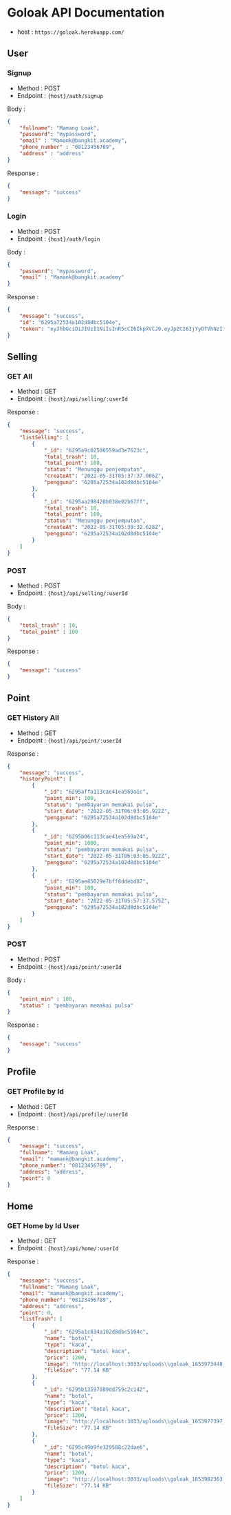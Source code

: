 # Goloak API Documentation

- host : `https://goloak.herokuapp.com/`

## User
### Signup
- Method : POST
- Endpoint : `{host}/auth/signup`

Body : 

```json
{
    "fullname": "Mamang Loak",
    "password": "mypassword",
    "email" : "Mamank@bangkit.academy",
    "phone_number" : "08123456789",
    "address" : "address"
}
```

Response : 
```json
{
    "message": "success"
}
```

### Login
- Method : POST
- Endpoint : `{host}/auth/login`

Body : 

```json
{
    "password": "mypassword",
    "email" : "Mamank@bangkit.academy"
}
```

Response : 
```json
{
    "message": "success",
    "id": "6295a72534a102d8dbc5104e",
    "token": "eyJhbGciOiJIUzI1NiIsInR5cCI6IkpXVCJ9.eyJpZCI6IjYyOTVhNzI1MzRhMTAyZDhkYmM1MTA0ZSIsImVtYWlsIjoibWFtYW5rQGJhbmdraXQuYWNhZGVteSIsImlhdCI6MTY1Mzk3NDk4MywiZXhwIjoxNjU0MDYxMzgzfQ.-l1IbxCGYxeX2Ta45UIaldA-K2cYGsOHF0i8Lh2iOFY"
}
```
## Selling

### GET All

- Method : GET
- Endpoint : `{host}/api/selling/:userId`

Response : 
```json
{
    "message": "success",
    "listSelling": [
        {
            "_id": "6295a9c02506559ad3e7623c",
            "total_trash": 10,
            "total_point": 100,
            "status": "Menunggu penjemputan",
            "createAt": "2022-05-31T05:37:37.006Z",
            "pengguna": "6295a72534a102d8dbc5104e"
        },
        {
            "_id": "6295aa298420b038e02b67ff",
            "total_trash": 10,
            "total_point": 100,
            "status": "Menunggu penjemputan",
            "createAt": "2022-05-31T05:39:32.628Z",
            "pengguna": "6295a72534a102d8dbc5104e"
        }
    ]
}
```
### POST 

- Method : POST
- Endpoint : `{host}/api/selling/:userId`

Body : 
```json
{
    "total_trash" : 10,
    "total_point" : 100
}
```

Response : 
```json
{
    "message": "success"
}
```

## Point

### GET History All

- Method : GET
- Endpoint : `{host}/api/point/:userId`

Response : 
```json
{
    "message": "success",
    "historyPoint": [
        {
            "_id": "6295affa113cae41ea569a1c",
            "point_min": 100,
            "status": "pembayaran memakai pulsa",
            "start_date": "2022-05-31T06:03:05.922Z",
            "pengguna": "6295a72534a102d8dbc5104e"
        },
        {
            "_id": "6295b06c113cae41ea569a24",
            "point_min": 1000,
            "status": "pembayaran memakai pulsa",
            "start_date": "2022-05-31T06:03:05.922Z",
            "pengguna": "6295a72534a102d8dbc5104e"
        },
        {
            "_id": "6295ae85029e7bff8ddebd87",
            "point_min": 100,
            "status": "pembayaran memakai pulsa",
            "start_date": "2022-05-31T05:57:37.575Z",
            "pengguna": "6295a72534a102d8dbc5104e"
        }
    ]
}
```
### POST 

- Method : POST
- Endpoint : `{host}/api/point/:userId`

Body : 
```json
{
    "point_min" : 100,
    "status" : "pembayaran memakai pulsa"
}
```

Response : 
```json
{
    "message": "success"
}
```
## Profile

### GET Profile by Id

- Method : GET
- Endpoint : `{host}/api/profile/:userId`

Response : 
```json
{
    "message": "success",
    "fullname": "Mamang Loak",
    "email": "mamank@bangkit.academy",
    "phone_number": "08123456789",
    "address": "address",
    "point": 0
}
```

## Home

### GET Home by Id User

- Method : GET
- Endpoint : `{host}/api/home/:userId`

Response : 
```json
{
    "message": "success",
    "fullname": "Mamang Loak",
    "email": "mamank@bangkit.academy",
    "phone_number": "08123456789",
    "address": "address",
    "point": 0,
    "listTrash": [
        {
            "_id": "6295a1c834a102d8dbc5104c",
            "name": "botol",
            "type": "kaca",
            "description": "botol kaca",
            "price": 1200,
            "image": "http://localhost:3033/uploads\\goloak_1653973448_ymFBQb.jpg",
            "fileSize": "77.14 KB"
        },
        {
            "_id": "6295b13597089dd759c2c142",
            "name": "botol",
            "type": "kaca",
            "description": "botol kaca",
            "price": 1200,
            "image": "http://localhost:3033/uploads\\goloak_1653977397_BkWtPS.jpg",
            "fileSize": "77.14 KB"
        },
        {
            "_id": "6295c49b9fe329588c22dae6",
            "name": "botol",
            "type": "kaca",
            "description": "botol kaca",
            "price": 1200,
            "image": "http://localhost:3033/uploads\\goloak_1653982363_OzwWmr.jpg",
            "fileSize": "77.14 KB"
        }
    ]
}
```